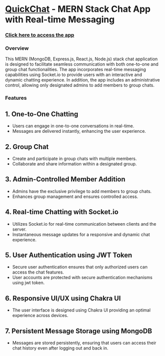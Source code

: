 #  [QuickChat](https://quickchat-5u1m.onrender.com) - MERN Stack Chat App with Real-time Messaging

### [Click here to access the app ](https://quickchat-5u1m.onrender.com)
### Overview
This MERN (MongoDB, Express.js, React.js, Node.js) stack chat application is designed to facilitate seamless communication with both one-to-one and group chat functionalities. The app incorporates real-time messaging capabilities using Socket.io to provide users with an interactive and dynamic chatting experience. In addition, the app includes an administrative control, allowing only designated admins to add members to group chats.

### Features
## 1. One-to-One Chatting
- Users can engage in one-to-one conversations in real-time.
- Messages are delivered instantly, enhancing the user experience.
  
## 2. Group Chat
- Create and participate in group chats with multiple members.
- Collaborate and share information within a designated group.

## 3. Admin-Controlled Member Addition
- Admins have the exclusive privilege to add members to group chats.
- Enhances group management and ensures controlled access.

## 4. Real-time Chatting with Socket.io
- Utilizes Socket.io for real-time communication between clients and the server.
- Instantaneous message updates for a responsive and dynamic chat experience.
  
## 5. User Authentication using JWT Token
- Secure user authentication ensures that only authorized users can access the chat features.
- User accounts are protected with secure authentication mechanisms using jwt token.
  
## 6. Responsive UI/UX using Chakra UI
- The user interface is designed using Chakra UI providing an optimal experience across devices.
  
## 7. Persistent Message Storage using MongoDB
- Messages are stored persistently, ensuring that users can access their chat history even after logging out and back in.

